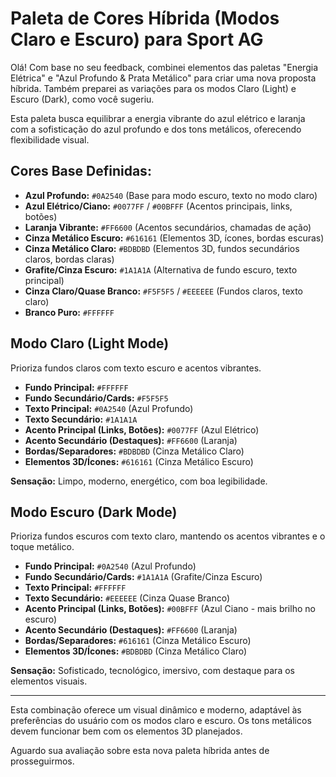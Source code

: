# Paleta de Cores Híbrida (Modos Claro e Escuro) para Sport AG

Olá! Com base no seu feedback, combinei elementos das paletas "Energia Elétrica" e "Azul Profundo & Prata Metálico" para criar uma nova proposta híbrida. Também preparei as variações para os modos Claro (Light) e Escuro (Dark), como você sugeriu.

Esta paleta busca equilibrar a energia vibrante do azul elétrico e laranja com a sofisticação do azul profundo e dos tons metálicos, oferecendo flexibilidade visual.

## Cores Base Definidas:

*   **Azul Profundo:** `#0A2540` (Base para modo escuro, texto no modo claro)
*   **Azul Elétrico/Ciano:** `#0077FF` / `#00BFFF` (Acentos principais, links, botões)
*   **Laranja Vibrante:** `#FF6600` (Acentos secundários, chamadas de ação)
*   **Cinza Metálico Escuro:** `#616161` (Elementos 3D, ícones, bordas escuras)
*   **Cinza Metálico Claro:** `#BDBDBD` (Elementos 3D, fundos secundários claros, bordas claras)
*   **Grafite/Cinza Escuro:** `#1A1A1A` (Alternativa de fundo escuro, texto principal)
*   **Cinza Claro/Quase Branco:** `#F5F5F5` / `#EEEEEE` (Fundos claros, texto claro)
*   **Branco Puro:** `#FFFFFF`

## Modo Claro (Light Mode)

Prioriza fundos claros com texto escuro e acentos vibrantes.

*   **Fundo Principal:** `#FFFFFF`
*   **Fundo Secundário/Cards:** `#F5F5F5`
*   **Texto Principal:** `#0A2540` (Azul Profundo)
*   **Texto Secundário:** `#1A1A1A`
*   **Acento Principal (Links, Botões):** `#0077FF` (Azul Elétrico)
*   **Acento Secundário (Destaques):** `#FF6600` (Laranja)
*   **Bordas/Separadores:** `#BDBDBD` (Cinza Metálico Claro)
*   **Elementos 3D/Ícones:** `#616161` (Cinza Metálico Escuro)

**Sensação:** Limpo, moderno, energético, com boa legibilidade.

## Modo Escuro (Dark Mode)

Prioriza fundos escuros com texto claro, mantendo os acentos vibrantes e o toque metálico.

*   **Fundo Principal:** `#0A2540` (Azul Profundo)
*   **Fundo Secundário/Cards:** `#1A1A1A` (Grafite/Cinza Escuro)
*   **Texto Principal:** `#FFFFFF`
*   **Texto Secundário:** `#EEEEEE` (Cinza Quase Branco)
*   **Acento Principal (Links, Botões):** `#00BFFF` (Azul Ciano - mais brilho no escuro)
*   **Acento Secundário (Destaques):** `#FF6600` (Laranja)
*   **Bordas/Separadores:** `#616161` (Cinza Metálico Escuro)
*   **Elementos 3D/Ícones:** `#BDBDBD` (Cinza Metálico Claro)

**Sensação:** Sofisticado, tecnológico, imersivo, com destaque para os elementos visuais.

---

Esta combinação oferece um visual dinâmico e moderno, adaptável às preferências do usuário com os modos claro e escuro. Os tons metálicos devem funcionar bem com os elementos 3D planejados.

Aguardo sua avaliação sobre esta nova paleta híbrida antes de prosseguirmos.
